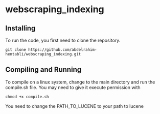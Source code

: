 # webscraping_indexing


## Installing
To run the code, you first need to clone the repository.
```
git clone https://github.com/abdelrahim-hentabli/webscraping_indexing.git
```

## Compiling and Running
To compile on a linux system, change to the main directory and run the compile.sh file. You may need to give it execute permission with
```
chmod +x compile.sh
```
You need to change the PATH_TO_LUCENE to your path to lucene

